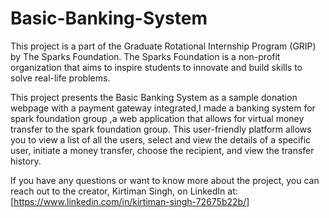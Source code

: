 # Basic-Banking-System
This project is a part of the Graduate Rotational Internship Program (GRIP) by The Sparks Foundation. The Sparks Foundation is a non-profit organization that aims to inspire students to innovate and build skills to solve real-life problems.

This project presents the Basic Banking System as a sample donation webpage with a payment gateway integrated,I made a banking system for spark foundation group ,a web application that allows for virtual money transfer to the spark foundation group. This user-friendly platform allows you to view a list of all the users, select and view the details of a specific user, initiate a money transfer, choose the recipient, and view the transfer history.

If you have any questions or want to know more about the project, you can reach out to the creator, Kirtiman Singh, on LinkedIn at: [https://www.linkedin.com/in/kirtiman-singh-72675b22b/]
